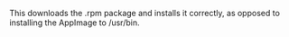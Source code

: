 This downloads the .rpm package and installs it correctly, as opposed to installing the AppImage to /usr/bin.
